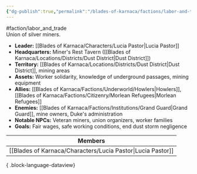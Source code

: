 ```yaml
---
{"dg-publish":true,"permalink":"/blades-of-karnaca/factions/labor-and-trade/united-miners-of-karnaca/"}
---
```


#faction/labor_and_trade  
Union of silver miners.

- **Leader:** [[Blades of Karnaca/Characters/Lucia Pastor\|Lucia Pastor]]
- **Headquarters:** Miner's Rest Tavern ([[Blades of Karnaca/Locations/Districts/Dust District\|Dust District]])
- **Territory:** [[Blades of Karnaca/Locations/Districts/Dust District\|Dust District]], mining areas
- **Assets:** Worker solidarity, knowledge of underground passages, mining equipment
- **Allies:** [[Blades of Karnaca/Factions/Underworld/Howlers\|Howlers]], [[Blades of Karnaca/Factions/Citizenry/Morlean Refugees\|Morlean Refugees]]
- **Enemies:** [[Blades of Karnaca/Factions/Institutions/Grand Guard\|Grand Guard]], mine owners, Duke's administration
- **Notable NPCs:** Veteran miners, union organizers, worker families
- **Goals:** Fair wages, safe working conditions, end dust storm negligence

| Members                                                        |
| -------------------------------------------------------------- |
| [[Blades of Karnaca/Characters/Lucia Pastor\|Lucia Pastor]] |

{ .block-language-dataview}
